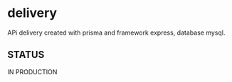 # delivery
APi delivery created with prisma and framework express, database mysql.

## STATUS
 IN PRODUCTION
